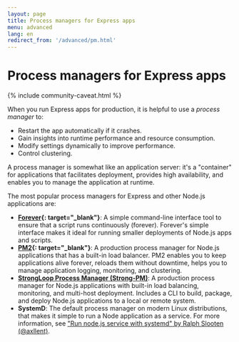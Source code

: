 ```yaml
---
layout: page
title: Process managers for Express apps
menu: advanced
lang: en
redirect_from: '/advanced/pm.html'
---
```


# Process managers for Express apps

{% include community-caveat.html %}

When you run Express apps for production, it is helpful to use a _process manager_ to:

- Restart the app automatically if it crashes.
- Gain insights into runtime performance and resource consumption.
- Modify settings dynamically to improve performance.
- Control clustering.

A process manager is somewhat like an application server: it's a "container" for applications that facilitates deployment, provides high availability, and enables you to manage the application at runtime.

The most popular process managers for Express and other Node.js applications are:

- **[Forever](https://github.com/foreverjs/forever){: target="\_blank"}**: A simple command-line interface tool to ensure that a script runs continuously (forever). Forever's simple interface makes it ideal for running smaller deployments of Node.js apps and scripts.
- **[PM2](https://github.com/Unitech/pm2){: target="\_blank"}**: A production process manager for Node.js applications that has a built-in load balancer. PM2 enables you to keep applications alive forever, reloads them without downtime, helps you to manage application logging, monitoring, and clustering.
- **[StrongLoop Process Manager (Strong-PM)](http://strong-pm.io/)**: A production process manager for Node.js applications with built-in load balancing, monitoring, and multi-host deployment. Includes a CLI to build, package, and deploy Node.js applications to a local or remote system.
- **SystemD**: The default process manager on modern Linux distributions, that makes it simple to run a Node application as a service. For more information, see ["Run node.js service with systemd" by Ralph Slooten (@axllent)](https://www.axllent.org/docs/view/nodejs-service-with-systemd/).
